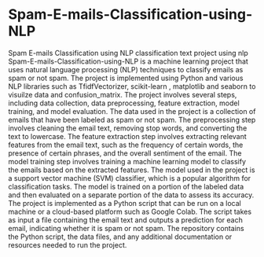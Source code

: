 # Spam-E-mails-Classification-using-NLP
Spam E-mails Classification using NLP
classification text project using nlp 
Spam-E-mails-Classification-using-NLP is a machine learning project that uses natural language processing (NLP) techniques to classify emails as spam or not spam. The project is implemented using Python and various NLP libraries such as TfidfVectorizer,  scikit-learn , matplotlib and seaborn to visuilze data and confusion_matrix. The project involves several steps, including data collection, data preprocessing, feature extraction, model training, and model evaluation. The data used in the project is a collection of emails that have been labeled as spam or not spam. The preprocessing step involves cleaning the email text, removing stop words, and converting the text to lowercase. The feature extraction step involves extracting relevant features from the email text, such as the frequency of certain words, the presence of certain phrases, and the overall sentiment of the email. The model training step involves training a machine learning model to classify the emails based on the extracted features. The model used in the project is a support vector machine (SVM) classifier, which is a popular algorithm for classification tasks. The model is trained on a portion of the labeled data and then evaluated on a separate portion of the data to assess its accuracy. The project is implemented as a Python script that can be run on a local machine or a cloud-based platform such as Google Colab. The script takes as input a file containing the email text and outputs a prediction for each email, indicating whether it is spam or not spam. The repository contains the Python script, the data files, and any additional documentation or resources needed to run the project.

